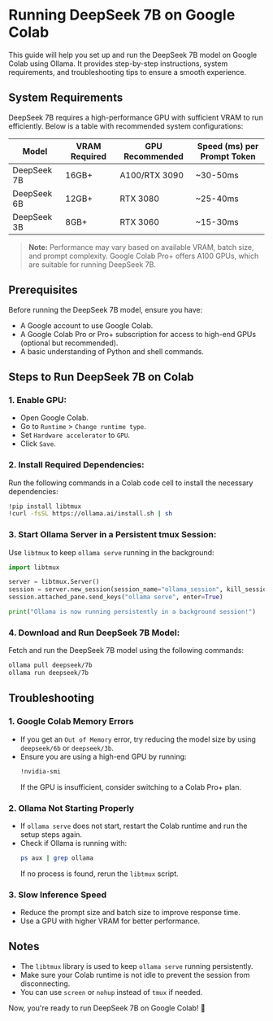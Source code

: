 # Running DeepSeek 7B on Google Colab

This guide will help you set up and run the DeepSeek 7B model on Google Colab using Ollama. It provides step-by-step instructions, system requirements, and troubleshooting tips to ensure a smooth experience.

## System Requirements

DeepSeek 7B requires a high-performance GPU with sufficient VRAM to run efficiently. Below is a table with recommended system configurations:

| Model          | VRAM Required | GPU Recommended | Speed (ms) per Prompt Token |
|---------------|--------------|----------------|--------------------------|
| DeepSeek 7B   | 16GB+        | A100/RTX 3090  | ~30-50ms                 |
| DeepSeek 6B   | 12GB+        | RTX 3080       | ~25-40ms                 |
| DeepSeek 3B   | 8GB+         | RTX 3060       | ~15-30ms                 |

> **Note:** Performance may vary based on available VRAM, batch size, and prompt complexity. Google Colab Pro+ offers A100 GPUs, which are suitable for running DeepSeek 7B.

## Prerequisites

Before running the DeepSeek 7B model, ensure you have:
- A Google account to use Google Colab.
- A Google Colab Pro or Pro+ subscription for access to high-end GPUs (optional but recommended).
- A basic understanding of Python and shell commands.

## Steps to Run DeepSeek 7B on Colab

### 1. **Enable GPU:**
   - Open Google Colab.
   - Go to `Runtime` > `Change runtime type`.
   - Set `Hardware accelerator` to `GPU`.
   - Click `Save`.

### 2. **Install Required Dependencies:**
   Run the following commands in a Colab code cell to install the necessary dependencies:
   ```sh
   !pip install libtmux
   !curl -fsSL https://ollama.ai/install.sh | sh
   ```

### 3. **Start Ollama Server in a Persistent tmux Session:**
   Use `libtmux` to keep `ollama serve` running in the background:
   ```python
   import libtmux

   server = libtmux.Server()
   session = server.new_session(session_name="ollama_session", kill_session=True)
   session.attached_pane.send_keys("ollama serve", enter=True)

   print("Ollama is now running persistently in a background session!")
   ```

### 4. **Download and Run DeepSeek 7B Model:**
   Fetch and run the DeepSeek 7B model using the following commands:
   ```sh
   ollama pull deepseek/7b
   ollama run deepseek/7b
   ```

## Troubleshooting

### **1. Google Colab Memory Errors**
- If you get an `Out of Memory` error, try reducing the model size by using `deepseek/6b` or `deepseek/3b`.
- Ensure you are using a high-end GPU by running:
  ```sh
  !nvidia-smi
  ```
  If the GPU is insufficient, consider switching to a Colab Pro+ plan.

### **2. Ollama Not Starting Properly**
- If `ollama serve` does not start, restart the Colab runtime and run the setup steps again.
- Check if Ollama is running with:
  ```sh
  ps aux | grep ollama
  ```
  If no process is found, rerun the `libtmux` script.

### **3. Slow Inference Speed**
- Reduce the prompt size and batch size to improve response time.
- Use a GPU with higher VRAM for better performance.

## Notes
- The `libtmux` library is used to keep `ollama serve` running persistently.
- Make sure your Colab runtime is not idle to prevent the session from disconnecting.
- You can use `screen` or `nohup` instead of `tmux` if needed.

Now, you're ready to run DeepSeek 7B on Google Colab! 🚀

